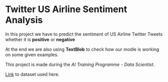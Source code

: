 # Twitter US Airline Sentiment Analysis

In this project we have to predict the sentiment of US Airline Twitter Tweets whether it is **positive** or **negative**

At the end we are also using **TextBlob** to check how our modle is working on some given examples.

This project is made during the *AI Training Programme - Data Scientist*.

[Link](https://www.kaggle.com/datasets/crowdflower/twitter-airline-sentiment "https://www.kaggle.com/datasets/crowdflower/twitter-airline-sentiment") to dataset used here.